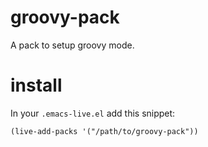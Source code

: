 groovy-pack
===========

A pack to setup groovy mode.

# install

In your `.emacs-live.el` add this snippet:
```elisp
(live-add-packs '("/path/to/groovy-pack"))
```
